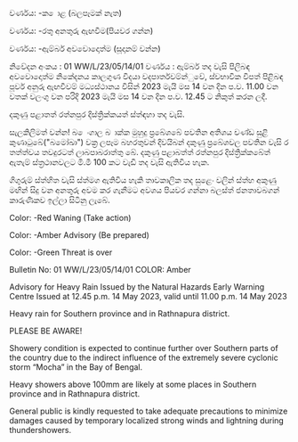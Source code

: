 වර්ණය: -ක ොළ (බලපෑමක් නැත)

වර්ණය: -රතු අනතුරු ඇඟවීම(පියවර ගන්න)

වර්ණය: -ඇම්බර් අවවොදොත්ම (සූදානම් වන්න)

නිවේදන අංකය : 01 WW/L/23/05/14/01 වර්ණය : ඇම්බර් තද වැසි පිලිබඳ අවවොදොත්ම නිකේදනය කාලගුණ විදයා වදපාර්තවම්න්ුවේ, ස්වභාවික විපත් පිළිබඳ පූර්ව අනුරු ඇඟවීවම් මධ්‍යස්ථානය විසින් 2023 මැයි මස 14 වන දින ප.ව. 11.00 වන වතක් වලංගු වන පරිදි 2023 මැයි මස 14 වන දින ප.ව. 12.45 ට නිකුත් කරන ලදී.

දකුණු පළාතත් රත්නපුර දිස්ත්‍රික්කයත් ස්ත්‍ඳහා තද වැසි.

සැලකිලිමත් වන්න! බ ෙංගාල බ ාක්ක මුහුදු ප්‍රබේශබේ පවතින අතිශය චණ්ඩ සුළි කුණාටුබේ("බමෝඛා") වක්‍ර ලපෑම බහරතුවන් දිවයිබන් දකුණු ප්‍රබේශවල පවතින වැසි ර තත්ත්වය තවදුරටත් ලාබපාබරාත්තු බේ. දකුණු පළාබත්ත් රත්නපුර දිස්ත්‍රික්කබේත් ඇතැම් ස්ත්‍රථානවලට මි.මී 100 කට වැඩි තද වැසි ඇතිවිය හැක.

ගිගුරුම් ස්ත්‍හිත වැසි ස්ත්‍මග ඇතිවිය හැකි තාවකාලික තද සුළෙං වලින් ස්ත්‍හ අකුණු මඟින් සිදු වන අනතුරු අවම කර ගැනීමට අවශය පියවර ගන්නා බලස්ත්‍ ජනතාවබගන් කාරුණිකව ඉල්ලා සිටිනු ලැබේ.

Color: -Red Waning (Take action)

Color: -Amber Advisory (Be prepared)

Color: -Green Threat is over

Bulletin No: 01 WW/L/23/05/14/01 COLOR: Amber

Advisory for Heavy Rain Issued by the Natural Hazards Early Warning Centre Issued at 12.45 p.m. 14 May 2023, valid until 11.00 p.m. 14 May 2023

Heavy rain for Southern province and in Rathnapura district.

PLEASE BE AWARE!

Showery condition is expected to continue further over Southern parts of the country due to the indirect influence of the extremely severe cyclonic storm “Mocha” in the Bay of Bengal.

Heavy showers above 100mm are likely at some places in Southern province and in Rathnapura district.

General public is kindly requested to take adequate precautions to minimize damages caused by temporary localized strong winds and lightning during thundershowers.